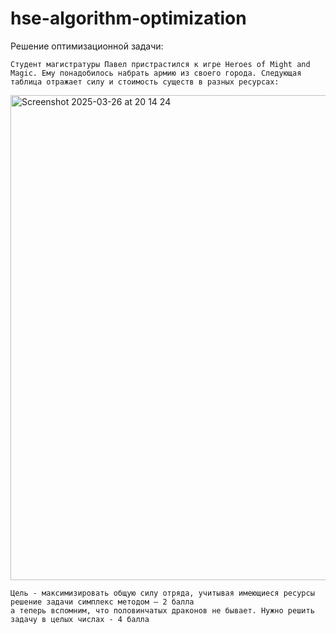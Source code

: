 # hse-algorithm-optimization

Решение оптимизационной задачи:

```
Студент магистратуры Павел пристрастился к игре Heroes of Might and Magic. Ему понадобилось набрать армию из своего города. Следующая таблица отражает силу и стоимость существ в разных ресурсах:
```

<img width="776" alt="Screenshot 2025-03-26 at 20 14 24" src="https://github.com/user-attachments/assets/a6397e09-71ef-4882-b5d9-c5c7409e8166" />

```
Цель - максимизировать общую силу отряда, учитывая имеющиеся ресурсы
решение задачи симплекс методом – 2 балла
а теперь вспомним, что половинчатых драконов не бывает. Нужно решить задачу в целых числах - 4 балла
```
